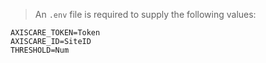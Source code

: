 > An ``.env`` file is required to supply the following values:
```env
AXISCARE_TOKEN=Token
AXISCARE_ID=SiteID
THRESHOLD=Num
```